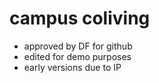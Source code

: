# campus coliving 
- approved by DF for github
- edited for demo purposes
- early versions due to IP
